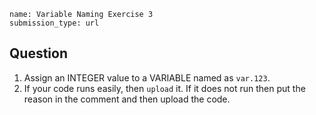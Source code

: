 ```ngMeta
name: Variable Naming Exercise 3
submission_type: url
```

## Question

1. Assign an INTEGER value to a VARIABLE named as `var.123`.  
2. If your code runs easily, then `upload` it. If it does not run then put the reason in the comment and then upload the code.
